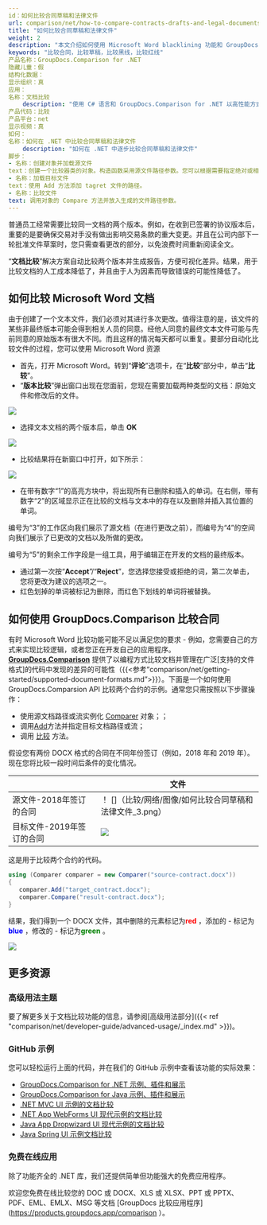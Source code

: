 ```yaml
---
id：如何比较合同草稿和法律文件
url: comparison/net/how-to-compare-contracts-drafts-and-legal-documents
title: "如何比较合同草稿和法律文件"
weight: 2
description: "本文介绍如何使用 Microsoft Word blacklining 功能和 GroupDocs.Comparison API 比较合同、草稿和法律文件。"
keywords: "比较合同，比较草稿，比较黑线，比较红线"
产品名称：GroupDocs.Comparison for .NET
隐藏儿童：假
结构化数据：
显示组织：真
应用：
名称：文档比较
    description: "使用 C# 语言和 GroupDocs.Comparison for .NET 以高性能方式本地比较文档"
产品代码：比较
产品平台：net
显示视频：真
如何：
名称：如何在 .NET 中比较合同草稿和法律文件
    description: "如何在 .NET 中逐步比较合同草稿和法律文件"
脚步：
- 名称：创建对象并加载源文件
text：创建一个比较器类的对象。构造函数采用源文件路径参数。您可以根据需要指定绝对或相对文件路径。
- 名称：加载目标文件
text：使用 Add 方法添加 tagret 文件的路径。
- 名称：比较文件
text: 调用对象的 Compare 方法并放入生成的文件路径参数。
---
```

普通员工经常需要比较同一文档的两个版本。例如，在收到已签署的协议版本后，重要的是要确保交易对手没有做出影响交易条款的重大变更。并且在公司内部下一轮批准文件草案时，您只需查看更改的部分，以免浪费时间重新阅读全文。
  


“**文档比较**”解决方案自动比较两个版本并生成报告，方便可视化差异。结果，用于比较文档的人工成本降低了，并且由于人为因素而导致错误的可能性降低了。

## 如何比较 Microsoft Word 文档

  


由于创建了一个文本文件，我们必须对其进行多次更改。值得注意的是，该文件的某些非最终版本可能会得到相关人员的同意。经他人同意的最终文本文件可能与先前同意的原始版本有很大不同。而且这样的情况每天都可以重复。要部分自动化比较文件的过程，您可以使用 Microsoft Word 资源

* 首先，打开 Microsoft Word。转到“**评论**”选项卡，在“**比较**”部分中，单击“**比较**”。
* “**版本比较**”弹出窗口出现在您面前，您现在需要加载两种类型的文档：原始文件和修改后的文件。


      










![](comparison/net/images/how-to-compare-contracts-drafts-and-legal-documents.png)
    







* 选择文本文档的两个版本后，单击 **OK**


![](comparison/net/images/how-to-compare-contracts-drafts-and-legal-documents_1.png)
      










    







* 比较结果将在新窗口中打开，如下所示：


      










![](comparison/net/images/how-to-compare-contracts-drafts-and-legal-documents_2.png)
    







* 在带有数字“1”的高亮方块中，将出现所有已删除和插入的单词。在右侧，带有数字“2”的区域显示正在比较的文档与文本中的存在以及删除并插入其位置的单词。


编号为“3”的工作区向我们展示了源文档（在进行更改之前），而编号为“4”的空间向我们展示了已更改的文档以及所做的更改。


编号为“5”的剩余工作字段是一组工具，用于编辑正在开发的文档的最终版本。
* 通过第一次按“**Accept**”/“**Reject**”，您选择您接受或拒绝的词，第二次单击，您将更改为建议的选项之一。
* 红色划掉的单词被标记为删除，而红色下划线的单词将被替换。


    








## 如何使用 GroupDocs.Comparison 比较合同

有时 Microsoft Word 比较功能可能不足以满足您的要求 - 例如，您需要自己的方式来实现比较逻辑，或者您正在开发自己的应用程序。 [**GroupDocs.Comparison**](https://products.groupdocs.com/comparison/net) 提供了以编程方式比较文档并管理在广泛[支持的文件格式]的代码中发现的差异的可能性（{{<参考“comparison/net/getting-started/supported-document-formats.md”>}}）。下面是一个如何使用 GroupDocs.Comparsion API 比较两个合约的示例。通常您只需按照以下步骤操作：

* 使用源文档路径或流实例化 [Comparer](https://apireference.groupdocs.com/net/comparison/groupdocs.comparison/comparer) 对象；；
* 调用[Add](https://apireference.groupdocs.com/net/comparison/groupdocs.comparison/comparer/methods/add/index)方法并指定目标文档路径或流；
* 调用 [比较](https://apireference.groupdocs.com/comparison/net/groupdocs.comparison/comparer/methods/compare) 方法。

假设您有两份 DOCX 格式的合同在不同年份签订（例如，2018 年和 2019 年）。现在您将比较一段时间后条件的变化情况。

| |文件 |
| --- | --- |
|源文件-2018年签订的合同| ！ []（比较/网络/图像/如何比较合同草稿和法律文件_3.png）|
|目标文件-2019年签订的合同|![](comparison/net/images/how-to-compare-contracts-drafts-and-legal-documents_4.png)|

这是用于比较两个合约的代码。

```csharp
using (Comparer comparer = new Comparer("source-contract.docx"))
{
   comparer.Add("target_contract.docx");
   comparer.Compare("result-contract.docx");
}
```

结果，我们得到一个 DOCX 文件，其中删除的元素标记为<font color="red">**red**</font> ，添加的 - 标记为<font color="blue">**blue**</font> ，修改的 - 标记为<font color="green">**green**</font> 。

![](comparison/net/images/how-to-compare-contracts-drafts-and-legal-documents_5.png)

## 更多资源
### 高级用法主题
要了解更多关于文档比较功能的信息，请参阅[高级用法部分]({{< ref "comparison/net/developer-guide/advanced-usage/_index.md" >}})。

### GitHub 示例
您可以轻松运行上面的代码，并在我们的 GitHub 示例中查看该功能的实际效果：
* [GroupDocs.Comparison for .NET 示例、插件和展示](https://github.com/groupdocs-comparison/GroupDocs.Comparison-for-.NET)
* [GroupDocs.Comparison for Java 示例、插件和展示](https://github.com/groupdocs-comparison/GroupDocs.Comparison-for-Java)
* [.NET MVC UI 示例的文档比较](https://github.com/groupdocs-comparison/GroupDocs.Comparison-for-.NET-MVC)
* [.NET App WebForms UI 现代示例的文档比较](https://github.com/groupdocs-comparison/GroupDocs.Comparison-for-.NET-WebForms)
* [Java App Dropwizard UI 现代示例的文档比较](https://github.com/groupdocs-comparison/GroupDocs.Comparison-for-Java-Dropwizard)
* [Java Spring UI 示例文档比较](https://github.com/groupdocs-comparison/GroupDocs.Comparison-for-Java-Spring)
    







### 免费在线应用
除了功能齐全的 .NET 库，我们还提供简单但功能强大的免费应用程序。


欢迎您免费在线比较您的 DOC 或 DOCX、XLS 或 XLSX、PPT 或 PPTX、PDF、EML、EMLX、MSG 等文档 [GroupDocs 比较应用程序](https://products.groupdocs.app/comparison ）。

